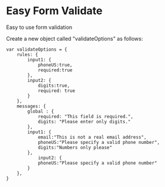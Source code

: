 # Easy Form Validate
Easy to use form validation

Create a new object called "validateOptions" as follows:

```
var validateOptions = {
	rules: {
		input1: {
			phoneUS:true,
			required:true
		},
		input2: {
			digits:true,
			required: true
		}
	},
	messages: {
		global : {
			required: "This field is required.",
			digits: "Please enter only digits."
		},
		input1: {
			email:"This is not a real email address",
			phoneUS:"Please specify a valid phone number",
			digits:"Numbers only please"
		},
    		input2: {
			phoneUS:"Please specify a valid phone number"
		}
	},
}
```
